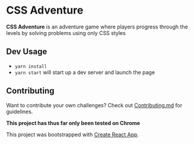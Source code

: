 # CSS Adventure

**CSS Adventure** is an adventure game where players progress through the levels by solving problems using only CSS styles


## Dev Usage
* `yarn install`
* `yarn start` will start up a dev server and launch the page

## Contributing
Want to contribute your own challenges? Check out [Contributing.md](CONTRIBUTING.md) for guidelines.

**This project has thus far only been tested on Chrome**

This project was bootstrapped with [Create React App](https://github.com/facebookincubator/create-react-app).